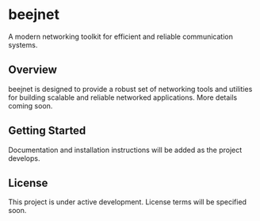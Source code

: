 # beejnet

A modern networking toolkit for efficient and reliable communication systems.

## Overview

beejnet is designed to provide a robust set of networking tools and utilities for building scalable and reliable networked applications. More details coming soon.

## Getting Started

Documentation and installation instructions will be added as the project develops.

## License

This project is under active development. License terms will be specified soon.

